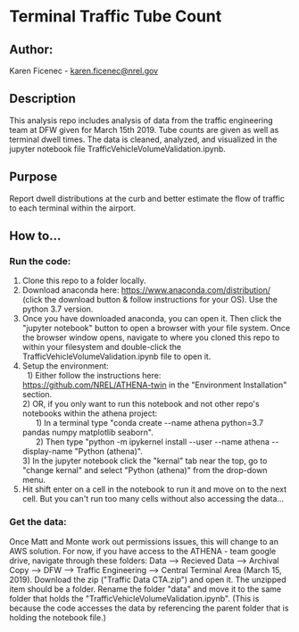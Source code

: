 # Terminal Traffic Tube Count

## Author:
Karen Ficenec - karen.ficenec@nrel.gov

## Description
This analysis repo includes analysis of data from the traffic engineering team at DFW given for March 15th 2019. Tube counts are given as well as terminal dwell times. The data is cleaned, analyzed, and visualized in the jupyter notebook file TrafficVehicleVolumeValidation.ipynb.

## Purpose
Report dwell distributions at the curb and better estimate the flow of traffic to each terminal within the airport.

## How to...

###   Run the code:
  1) Clone this repo to a folder locally.  
  2) Download anaconda here: https://www.anaconda.com/distribution/ (click the download button & follow instructions for your OS). Use the python 3.7 version.  
  3) Once you have downloaded anaconda, you can open it. Then click the "jupyter notebook" button to open a browser with your file system. Once the browser window opens, navigate to where you cloned this repo to within your filesystem and double-click the TrafficVehicleVolumeValidation.ipynb file to open it.  
  4) Setup the environment:  
      1) Either follow the instructions here: https://github.com/NREL/ATHENA-twin in the "Environment Installation" section.  
      2) OR, if you only want to run this notebook and not other repo's notebooks within the athena project:  
        1) In a terminal type "conda create --name athena python=3.7 pandas numpy matplotlib seaborn".  
        2) Then type "python -m ipykernel install --user --name athena --display-name "Python (athena)".  
        3) In the jupyter notebook click the "kernal" tab near the top, go to "change kernal" and select "Python (athena)" from the drop-down menu.  
  5) Hit shift enter on a cell in the notebook to run it and move on to the next cell. But you can't run too many cells without also accessing the data...
  
###   Get the data:
  Once Matt and Monte work out permissions issues, this will change to an AWS solution.
  For now, if you have access to the ATHENA - team google drive, navigate through these folders: Data --> Recieved Data --> Archival Copy --> DFW --> Traffic Engineering --> Central Terminal Area (March 15, 2019). Download the zip ("Traffic Data CTA.zip") and open it. The unzipped item should be a folder. Rename the folder "data" and move it to the same folder that holds the "TrafficVehicleVolumeValidation.ipynb". (This is because the code accesses the data by referencing the parent folder that is holding the notebook file.)
  
